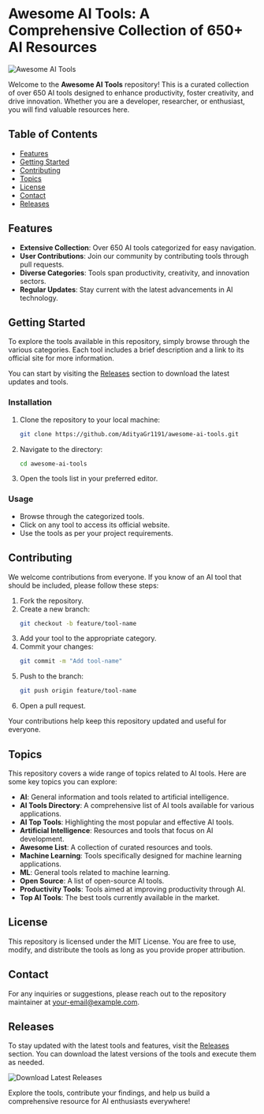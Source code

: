 # Awesome AI Tools: A Comprehensive Collection of 650+ AI Resources

![Awesome AI Tools](https://img.shields.io/badge/awesome-ai--tools-blue.svg)

Welcome to the **Awesome AI Tools** repository! This is a curated collection of over 650 AI tools designed to enhance productivity, foster creativity, and drive innovation. Whether you are a developer, researcher, or enthusiast, you will find valuable resources here. 

## Table of Contents

- [Features](#features)
- [Getting Started](#getting-started)
- [Contributing](#contributing)
- [Topics](#topics)
- [License](#license)
- [Contact](#contact)
- [Releases](#releases)

## Features

- **Extensive Collection**: Over 650 AI tools categorized for easy navigation.
- **User Contributions**: Join our community by contributing tools through pull requests.
- **Diverse Categories**: Tools span productivity, creativity, and innovation sectors.
- **Regular Updates**: Stay current with the latest advancements in AI technology.

## Getting Started

To explore the tools available in this repository, simply browse through the various categories. Each tool includes a brief description and a link to its official site for more information.

You can start by visiting the [Releases](https://github.com/AdityaGr1191/awesome-ai-tools/releases) section to download the latest updates and tools.

### Installation

1. Clone the repository to your local machine:
   ```bash
   git clone https://github.com/AdityaGr1191/awesome-ai-tools.git
   ```
2. Navigate to the directory:
   ```bash
   cd awesome-ai-tools
   ```
3. Open the tools list in your preferred editor.

### Usage

- Browse through the categorized tools.
- Click on any tool to access its official website.
- Use the tools as per your project requirements.

## Contributing

We welcome contributions from everyone. If you know of an AI tool that should be included, please follow these steps:

1. Fork the repository.
2. Create a new branch:
   ```bash
   git checkout -b feature/tool-name
   ```
3. Add your tool to the appropriate category.
4. Commit your changes:
   ```bash
   git commit -m "Add tool-name"
   ```
5. Push to the branch:
   ```bash
   git push origin feature/tool-name
   ```
6. Open a pull request.

Your contributions help keep this repository updated and useful for everyone.

## Topics

This repository covers a wide range of topics related to AI tools. Here are some key topics you can explore:

- **AI**: General information and tools related to artificial intelligence.
- **AI Tools Directory**: A comprehensive list of AI tools available for various applications.
- **AI Top Tools**: Highlighting the most popular and effective AI tools.
- **Artificial Intelligence**: Resources and tools that focus on AI development.
- **Awesome List**: A collection of curated resources and tools.
- **Machine Learning**: Tools specifically designed for machine learning applications.
- **ML**: General tools related to machine learning.
- **Open Source**: A list of open-source AI tools.
- **Productivity Tools**: Tools aimed at improving productivity through AI.
- **Top AI Tools**: The best tools currently available in the market.

## License

This repository is licensed under the MIT License. You are free to use, modify, and distribute the tools as long as you provide proper attribution.

## Contact

For any inquiries or suggestions, please reach out to the repository maintainer at [your-email@example.com](mailto:your-email@example.com).

## Releases

To stay updated with the latest tools and features, visit the [Releases](https://github.com/AdityaGr1191/awesome-ai-tools/releases) section. You can download the latest versions of the tools and execute them as needed.

![Download Latest Releases](https://img.shields.io/badge/download-latest%20releases-brightgreen.svg)

Explore the tools, contribute your findings, and help us build a comprehensive resource for AI enthusiasts everywhere!